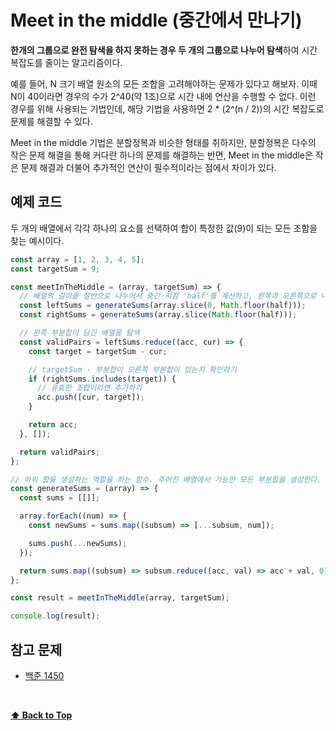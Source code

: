 # Meet in the middle (중간에서 만나기)

**한개의 그룹으로 완전 탐색을 하지 못하는 경우 두 개의 그룹으로 나누어 탐색**하여 시간 복잡도를 줄이는 알고리즘이다.

예를 들어, N 크기 배열 원소의 모든 조합을 고려해야하는 문제가 있다고 해보자. 이때 N이 40이라면 경우의 수가 2^40(약 1조)으로 시간 내에 연산을 수행할 수 없다. 이런 경우를 위해 사용되는 기법인데, 해당 기법을 사용하면 2 \* (2^(n / 2))의 시간 복잡도로 문제를 해결할 수 있다.

Meet in the middle 기법은 분할정복과 비슷한 형태를 취하지만, 분할정복은 다수의 작은 문제 해결을 통해 커다란 하나의 문제를 해결하는 반면, Meet in the middle은 작은 문제 해결과 더불어 추가적인 연산이 필수적이라는 점에서 차이가 있다.

## 예제 코드

두 개의 배열에서 각각 하나의 요소를 선택하여 합이 특정한 값(9)이 되는 모든 조합을 찾는 예시이다.

```js
const array = [1, 2, 3, 4, 5];
const targetSum = 9;

const meetInTheMiddle = (array, targetSum) => {
  // 배열의 길이를 절반으로 나누어서 중간 지점 'half'를 계산하고, 왼쪽과 오른쪽으로 나눈다.
  const leftSums = generateSums(array.slice(0, Math.floor(half)));
  const rightSums = generateSums(array.slice(Math.floor(half)));

  // 왼쪽 부분합이 담긴 배열을 탐색
  const validPairs = leftSums.reduce((acc, cur) => {
    const target = targetSum - cur;

    // targetSum - 부분합이 오른쪽 부분합이 있는지 확인하기
    if (rightSums.includes(target)) {
      // 유효한 조합이라면 추가하기
      acc.push([cur, target]);
    }

    return acc;
  }, []);

  return validPairs;
};

// 하위 합을 생성하는 역할을 하는 함수. 주어진 배열에서 가능한 모든 부분합을 생성한다.
const generateSums = (array) => {
  const sums = [[]];

  array.forEach((num) => {
    const newSums = sums.map((subsum) => [...subsum, num]);

    sums.push(...newSums);
  });

  return sums.map((subsum) => subsum.reduce((acc, val) => acc + val, 0));
};

const result = meetInTheMiddle(array, targetSum);

console.log(result);
```

## 참고 문제

- [백준 1450](./BOJ/Gold1/1450_냅색%20문제/problem.md)

<br />

**[⬆ Back to Top](#meet-in-the-middle-중간에서-만나기)**
<br />
